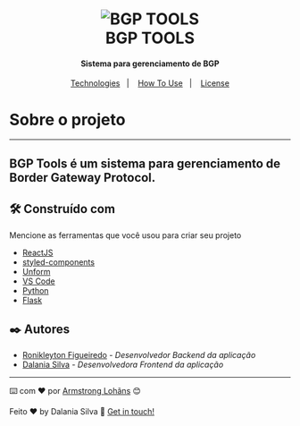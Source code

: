 <h1 align="center">
    <img alt="BGP TOOLS" src="https://res.cloudinary.com/dwufco8zm/image/upload/v1625616909/bgp_r19aj5.png" />
    <br>
    BGP TOOLS
</h1>

<h4 align="center">
 Sistema para gerenciamento de BGP
</h4>


<p align="center">
  <a href="#rocket-technologies">Technologies</a>&nbsp;&nbsp;&nbsp;|&nbsp;&nbsp;&nbsp;
  <a href="#information_source-how-to-use">How To Use</a>&nbsp;&nbsp;&nbsp;|&nbsp;&nbsp;&nbsp;
  <a href="#memo-license">License</a>
</p>


# Sobre o projeto
---

BGP Tools é um sistema para gerenciamento de Border Gateway Protocol.
--

## 🛠️ Construído com

Mencione as ferramentas que você usou para criar seu projeto

* [ReactJS](https://reactjs.org/)
* [styled-components](https://maven.apache.org/) 
* [Unform](https://maven.apache.org/) 
* [VS Code](https://code.visualstudio.com/) 
* [Python](https://www.python.org/doc/)
* [Flask](https://flask.palletsprojects.com/en/2.0.x/)

## ✒️ Autores

* [Ronikleyton Figueiredo](https://github.com/linkParaPerfil) - *Desenvolvedor Backend da aplicação*  
* [Dalania Silva](https://github.com/linkParaPerfil) - *Desenvolvedora Frontend da aplicação*  

---
⌨️ com ❤️ por [Armstrong Lohãns](https://gist.github.com/lohhans) 😊

Feito ♥ by Dalania Silva :wave: [Get in touch!](https://www.linkedin.com/in/dalania-silva-851107175/)
